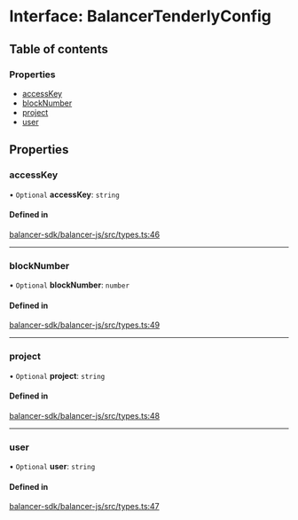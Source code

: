# Interface: BalancerTenderlyConfig

## Table of contents

### Properties

- [accessKey](BalancerTenderlyConfig.md#accesskey)
- [blockNumber](BalancerTenderlyConfig.md#blocknumber)
- [project](BalancerTenderlyConfig.md#project)
- [user](BalancerTenderlyConfig.md#user)

## Properties

### accessKey

• `Optional` **accessKey**: `string`

#### Defined in

[balancer-sdk/balancer-js/src/types.ts:46](https://github.com/balancer-labs/balancer-sdk/blob/c094037b/balancer-js/src/types.ts#L46)

___

### blockNumber

• `Optional` **blockNumber**: `number`

#### Defined in

[balancer-sdk/balancer-js/src/types.ts:49](https://github.com/balancer-labs/balancer-sdk/blob/c094037b/balancer-js/src/types.ts#L49)

___

### project

• `Optional` **project**: `string`

#### Defined in

[balancer-sdk/balancer-js/src/types.ts:48](https://github.com/balancer-labs/balancer-sdk/blob/c094037b/balancer-js/src/types.ts#L48)

___

### user

• `Optional` **user**: `string`

#### Defined in

[balancer-sdk/balancer-js/src/types.ts:47](https://github.com/balancer-labs/balancer-sdk/blob/c094037b/balancer-js/src/types.ts#L47)

